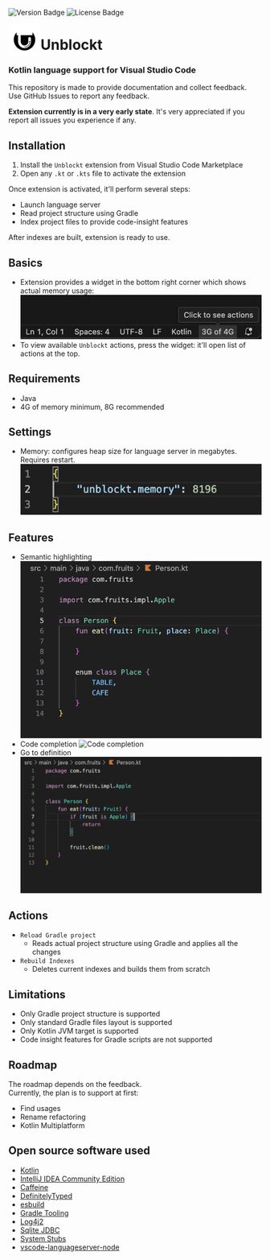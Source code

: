 ![Version Badge](https://img.shields.io/badge/version-0.0.1-red)
![License Badge](https://img.shields.io/badge/license-PolyForm_Perimeter_License_1.0.0-green)

<picture style="float: left;">
  <source width="64" height="64" media="(prefers-color-scheme: dark)" srcset="images/logo/whiteLogo.png">
  <source width="64" height="64" media="(prefers-color-scheme: light)" srcset="images/logo/blackLogo.png">
  <img align="left" width="64" height="64" alt="logo" src="images/logo/blackLogo.png">
</picture> 

# Unblockt

### Kotlin language support for Visual Studio Code
This repository is made to provide documentation and collect feedback. Use GitHub Issues to report any feedback.

**Extension currently is in a very early state**. It's very appreciated if you report all issues you experience if any.
## Installation
1. Install the `Unblockt` extension from Visual Studio Code Marketplace
2. Open any `.kt` or `.kts` file to activate the extension

Once extension is activated, it'll perform several steps:
 - Launch language server
 - Read project structure using Gradle
 - Index project files to provide code-insight features

After indexes are built, extension is ready to use.

## Basics
- Extension provides a widget in the bottom right corner which shows actual memory usage:
![Memory widget](images/ui/memoryWidget.png)
- To view available `Unblockt` actions, press the widget: it'll open list of actions at the top.

## Requirements
- Java
- 4G of memory minimum, 8G recommended

## Settings
- Memory: configures heap size for language server in megabytes. Requires restart.
![Memory settings](images/ui/memorySettings.png)

## Features
- Semantic highlighting
![Semantic highlighting](images/code/highlighting.png)
- Code completion
![Code completion](images/code/codeCompletion.gif)
- Go to definition
![Go to definition](images/code/goToDefinition.gif)

## Actions
- `Reload Gradle project`
  - Reads actual project structure using Gradle and applies all the changes
- `Rebuild Indexes`
  - Deletes current indexes and builds them from scratch

## Limitations
- Only Gradle project structure is supported
- Only standard Gradle files layout is supported
- Only Kotlin JVM target is supported
- Code insight features for Gradle scripts are not supported

## Roadmap
The roadmap depends on the feedback.  
Currently, the plan is to support at first:
- Find usages
- Rename refactoring
- Kotlin Multiplatform

## Open source software used
- [Kotlin](https://github.com/JetBrains/kotlin)
- [IntelliJ IDEA Community Edition](https://github.com/JetBrains/intellij-community)
- [Caffeine](https://github.com/ben-manes/caffeine)
- [DefinitelyTyped](https://github.com/DefinitelyTyped/DefinitelyTyped)
- [esbuild](https://github.com/evanw/esbuild)
- [Gradle Tooling](https://github.com/gradle/gradle)
- [Log4j2](https://github.com/apache/logging-log4j2)
- [Sqlite JDBC](https://github.com/xerial/sqlite-jdbc)
- [System Stubs](https://github.com/webcompere/system-stubs)
- [vscode-languageserver-node](https://github.com/Microsoft/vscode-languageserver-node)